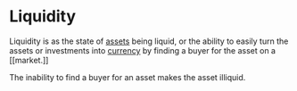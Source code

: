 # Liquidity

Liquidity is as the state of [assets](assets.md) being liquid, or the ability to easily turn the assets or investments into [currency](currency.md) by finding a buyer for the asset on a [[market.]]

The inability to find a buyer for an asset makes the asset illiquid.